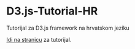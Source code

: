 # D3.js-Tutorial-HR
Tutorijal za D3.js framework na hrvatskom jeziku

[Idi na stranicu](https://rosaj.github.io/D3.js-Tutorial-HR/) za tutorijal.
